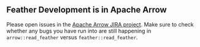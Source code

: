 ## Feather Development is in Apache Arrow

Please open issues in the [Apache Arrow JIRA
project](http://github.com/apache/arrow). Make sure to check whether any bugs
you have run into are still happening in `arrow::read_feather` versus
`feather::read_feather`.